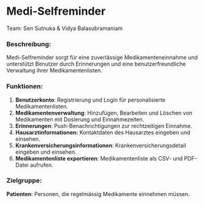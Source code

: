 # Medi-Selfreminder

Team: Sen Sutnuka & Vidya Balasubramaniam

### Beschreibung:

Medi-Selfreminder sorgt für eine zuverlässige Medikamenteneinnahme und unterstützt Benutzer durch Erinnerungen und eine benutzerfreundliche Verwaltung ihrer Medikamentenlisten.

### Funktionen:
1. **Benutzerkonto**:
   Registrierung und Login für personalisierte Medikamentenlisten.
2. **Medikamentenverwaltung**:
   Hinzufügen, Bearbeiten und Löschen von Medikamenten mit Dosierung und Einnahmezeiten.
3. **Erinnerungen**:
   Push-Benachrichtigungen zur rechtzeitigen Einnahme.
4. **Hausarztinformationen:**
   Kontaktdaten des Hausarztes eingeben und einsehen.   
6. **Krankenversicherungsinformationen**:
   Krankenversicherungsdetail eingeben und einsehen.
7. **Medikamentenliste exportieren**:
   Medikamentenliste als CSV- und PDF-Datei aufrufen.

   
### Zielgruppe:
**Patienten**: Personen, die regelmässig Medikamente einnehmen müssen.



